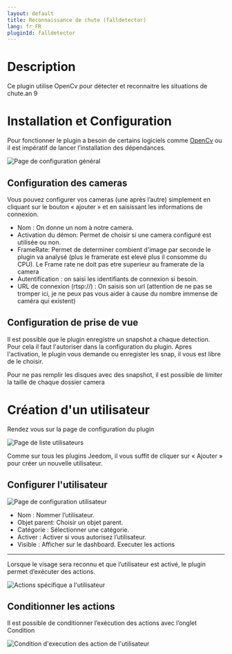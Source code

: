 ```yaml
---
layout: default
title: Reconnaissance de chute (falldetector)
lang: fr_FR
pluginId: falldetector
---
```


Description
==========
Ce plugin utilise OpenCv pour détecter et reconnaitre les situations de chute.an 9

Installation et Configuration
=============================

Pour fonctionner le plugin a besoin de certains logiciels comme [OpenCv](https://github.com/opencv/opencv/wiki) ou il est impératif de lancer l’installation des dépendances.

![Page de configuration général](../images/ConfigurationGeneral.jpg)

Configuration des cameras
------------------------
Vous pouvez configurer vos cameras (une après l’autre) simplement en cliquant sur le bouton « ajouter » et en saisissant les informations de connexion.

* Nom : On donne un nom à notre camera.
* Activation du démon: Permet de choisir si une camera configuré est utilisée ou non.
* FrameRate: Permet de determiner combient d'image par seconde le plugin va analysé (plus le framerate est elevé plus il consomme du CPU). Le Frame rate ne doit pas etre superieur au framerate de la camera
* Autentification : on saisi les identifiants de connexion si besoin.
* URL de connexion (rtsp://) : On saisis son url (attention de ne pas se tromper ici, je ne peux pas vous aider à cause du nombre immense de caméra qui existent)

Configuration de prise de vue 
-----------------------------

Il est possible que le plugin enregistre un snapshot a chaque detection.
Pour cela il faut l'autoriser dans la configuration du plugin.
Apres l'activation, le plugin vous demande ou enregister les snap, il vous est libre de le choisir.

Pour ne pas remplir les disques avec des snapshot, il est possible de limiter la taille de chaque dossier camera

Création d'un utilisateur
=========================

Rendez vous sur la page de configuration du plugin

![Page de liste utilisateurs](../images/ListeUtilisateurs.jpg)

Comme sur tous les plugins Jeedom, il vous suffit de cliquer sur « Ajouter » pour créer un nouvelle utilisateur.

Configurer l'utilisateur
-----------------------

![Page de configuration utilisateur](../images/ConfigurationUtilisateur.jpg)

* Nom : Nommer l’utilisateur.
* Objet parent: Choisir un objet parent.
* Catégorie : Sélectionner une catégorie.
* Activer : Activer si vous autorisez l’utilisateur.
* Visible : Afficher sur le dashboard.
Executer les actions
--------------------

Lorsque le visage sera reconnu et que l’utilisateur est activé, le plugin permet d’exécuter des actions.

![Actions spécifique a l'utilisateur](../images/ConfigurationActions.jpg)

Conditionner les actions
------------------------

Il est possible de conditionner l’exécution des actions avec l’onglet Condition

![Condition d'execution des action de l'utilisateur](../images/ConfigurationConditions.jpg)
